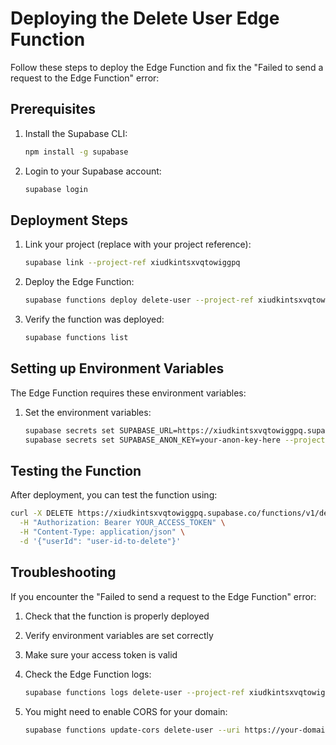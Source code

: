 # Deploying the Delete User Edge Function

Follow these steps to deploy the Edge Function and fix the "Failed to send a request to the Edge Function" error:

## Prerequisites

1. Install the Supabase CLI:
   ```bash
   npm install -g supabase
   ```

2. Login to your Supabase account:
   ```bash
   supabase login
   ```

## Deployment Steps

1. Link your project (replace with your project reference):
   ```bash
   supabase link --project-ref xiudkintsxvqtowiggpq
   ```

2. Deploy the Edge Function:
   ```bash
   supabase functions deploy delete-user --project-ref xiudkintsxvqtowiggpq
   ```

3. Verify the function was deployed:
   ```bash
   supabase functions list
   ```

## Setting up Environment Variables

The Edge Function requires these environment variables:

1. Set the environment variables:
   ```bash
   supabase secrets set SUPABASE_URL=https://xiudkintsxvqtowiggpq.supabase.co --project-ref xiudkintsxvqtowiggpq
   supabase secrets set SUPABASE_ANON_KEY=your-anon-key-here --project-ref xiudkintsxvqtowiggpq
   ```

## Testing the Function

After deployment, you can test the function using:

```bash
curl -X DELETE https://xiudkintsxvqtowiggpq.supabase.co/functions/v1/delete-user \
  -H "Authorization: Bearer YOUR_ACCESS_TOKEN" \
  -H "Content-Type: application/json" \
  -d '{"userId": "user-id-to-delete"}'
```

## Troubleshooting

If you encounter the "Failed to send a request to the Edge Function" error:

1. Check that the function is properly deployed
2. Verify environment variables are set correctly
3. Make sure your access token is valid
4. Check the Edge Function logs:
   ```bash
   supabase functions logs delete-user --project-ref xiudkintsxvqtowiggpq
   ```

5. You might need to enable CORS for your domain:
   ```bash
   supabase functions update-cors delete-user --uri https://your-domain.com --project-ref xiudkintsxvqtowiggpq
   ``` 